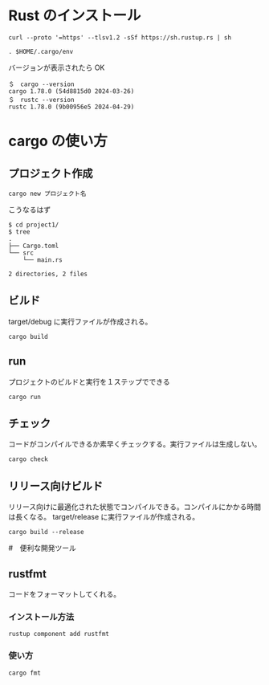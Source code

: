 # Rust のインストール

```
curl --proto '=https' --tlsv1.2 -sSf https://sh.rustup.rs | sh
```

```
. $HOME/.cargo/env
```

バージョンが表示されたら OK

```
＄　cargo --version
cargo 1.78.0 (54d8815d0 2024-03-26)
＄　rustc --version
rustc 1.78.0 (9b00956e5 2024-04-29)
```

# cargo の使い方

## プロジェクト作成

```
cargo new プロジェクト名
```

こうなるはず

```
$ cd project1/
$ tree
.
├── Cargo.toml
└── src
    └── main.rs

2 directories, 2 files
```

## ビルド

target/debug に実行ファイルが作成される。

```
cargo build
```

## run

プロジェクトのビルドと実行を１ステップでできる

```
cargo run
```

## チェック

コードがコンパイルできるか素早くチェックする。実行ファイルは生成しない。

```
cargo check
```

## リリース向けビルド

リリース向けに最適化された状態でコンパイルできる。コンパイルにかかる時間は長くなる。
target/release に実行ファイルが作成される。

```
cargo build --release
```

#　便利な開発ツール

## rustfmt

コードをフォーマットしてくれる。

### インストール方法

```
rustup component add rustfmt
```

### 使い方

```
cargo fmt
```
